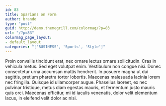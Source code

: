 ```yaml
---
id: 83
title: Sparians on Form
author: brando
type: "post"
guid: http://demo.themegrill.com/colormag/?p=83
url: "/?p=83"
colormag_page_layout:
- default_layout
categories: "['BUSINESS', 'Sports', 'Style']"
---
```


Proin convallis tincidunt erat, nec ornare lectus ornare sollicitudin. Cras in vehicula metus. Sed eget volutpat enim. Vestibulum non congue nisi. Donec consectetur urna accumsan mattis hendrerit. In posuere magna ut dui sagittis, pretium pharetra tortor lobortis. Maecenas malesuada lacinia lorem nec fringilla. Quisque id ullamcorper augue. Phasellus laoreet, ex nec pulvinar tristique, metus diam egestas mauris, et fermentum justo mauris quis orci. Maecenas efficitur, mi id iaculis venenatis, dolor velit elementum lacus, in eleifend velit dolor ac nisi.